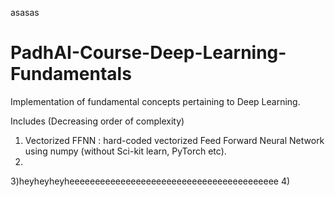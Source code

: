 asasas


# PadhAI-Course-Deep-Learning-Fundamentals

Implementation of fundamental concepts pertaining to Deep Learning.

Includes (Decreasing order of complexity)

1) Vectorized FFNN : hard-coded vectorized Feed Forward Neural Network using numpy (without Sci-kit learn, PyTorch etc). 
2) 
3)heyheyheyheeeeeeeeeeeeeeeeeeeeeeeeeeeeeeeeeeeeeeeee
4)
